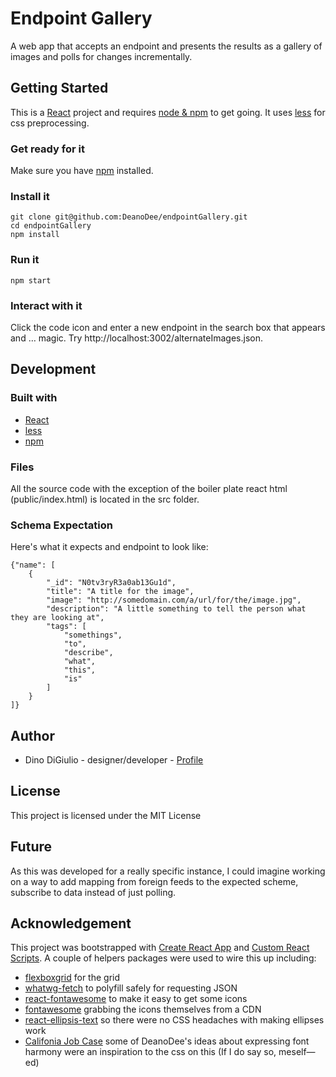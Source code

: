 # Endpoint Gallery

A web app that accepts an endpoint and presents the results as a gallery of images and polls for changes incrementally.

## Getting Started

This is a [React](https://facebook.github.io/react/) project and requires [node & npm](https://docs.npmjs.com/getting-started/installing-node) to get going. It uses [less](https://docs.npmjs.com/getting-started/installing-node) for css preprocessing.

### Get ready for it 

Make sure you have [npm](https://docs.npmjs.com/getting-started/installing-node) installed.

### Install it

```
git clone git@github.com:DeanoDee/endpointGallery.git
cd endpointGallery
npm install
```
### Run it

```
npm start
```

### Interact with it

Click the code icon and enter a new endpoint in the search box that appears and … magic. Try http://localhost:3002/alternateImages.json.

## Development

### Built with

* [React](https://facebook.github.io/react/)
* [less](https://docs.npmjs.com/getting-started/installing-node)
* [npm](https://docs.npmjs.com/getting-started/installing-node)

### Files

All the source code with the exception of the boiler plate react html (public/index.html) is located in the src folder.

### Schema Expectation

Here's what it expects and endpoint to look like:

```
{"name": [
	{
		"_id": "N0tv3ryR3a0ab13Gu1d",
		"title": "A title for the image",
		"image": "http://somedomain.com/a/url/for/the/image.jpg",
		"description": "A little something to tell the person what they are looking at",
		"tags": [
			"somethings",
			"to",
			"describe",
			"what",
			"this",
			"is"
		]
	}
]}
```

## Author

* Dino DiGiulio - designer/developer - [Profile](https://github.com/DeanoDee)

## License

This project is licensed under the MIT License 

## Future

As this was developed for a really specific instance, I could imagine working on a way to add mapping from foreign feeds to the expected scheme, subscribe to data instead of just polling.

## Acknowledgement 

This project was bootstrapped with [Create React App](https://github.com/facebookincubator/create-react-app) and [Custom React Scripts](https://www.npmjs.com/package/custom-react-scripts). A couple of helpers packages were used to wire this up including:  
* [flexboxgrid](https://github.com/kristoferjoseph/flexboxgrid) for the grid
* [whatwg-fetch](https://github.com/fis-components/whatwg-fetch) to polyfill safely for requesting JSON
* [react-fontawesome](https://github.com/danawoodman/react-fontawesome) to make it easy to get some icons
* [fontawesome](http://fontawesome.io) grabbing the icons themselves from a CDN
* [react-ellipsis-text](https://github.com/georgeOsdDev/react-ellipsis-text) so there were no CSS headaches with making ellipses work
* [Califonia Job Case](http://deanodee.github.io/CaliforniaJobCase/) some of DeanoDee's ideas about expressing font harmony were an inspiration to the css on this (If I do say so, meself—ed)
